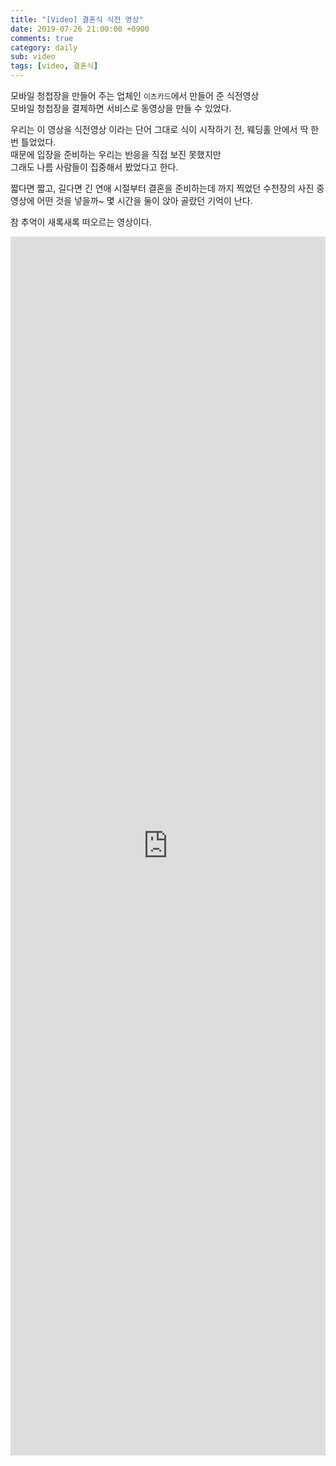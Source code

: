 ```yaml
---
title: "[Video] 결혼식 식전 영상"
date: 2019-07-26 21:00:00 +0900
comments: true
category: daily
sub: video
tags: [video, 결혼식]
---
```


모바일 청첩장을 만들어 주는 업체인 `이츠카드`에서 만들어 준 식전영상  
모바일 청첩장을 결제하면 서비스로 동영상을 만들 수 있었다.

우리는 이 영상을 식전영상 이라는 단어 그대로 식이 시작하기 전, 웨딩홀 안에서 딱 한 번 틀었었다.  
때문에 입장을 준비하는 우리는 반응을 직접 보진 못했지만  
그래도 나름 사람들이 집중해서 봤었다고 한다.

짧다면 짧고, 길다면 긴 연애 시절부터 결혼을 준비하는데 까지 찍었던 수천장의 사진 중  
영상에 어떤 것을 넣을까~ 몇 시간을 둘이 앉아 골랐던 기억이 난다.

참 추억이 새록새록 떠오르는 영상이다.

<center>
    <iframe width="100%" height="50%" src="https://www.youtube.com/embed/ugJaC6l3pKM" frameborder="0" allow="accelerometer; autoplay; encrypted-media; gyroscope; picture-in-picture" allowfullscreen></iframe>
</center>